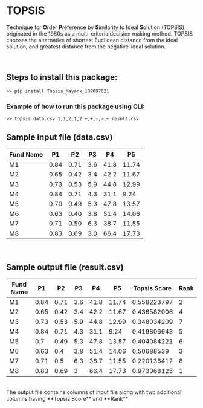 # TOPSIS

**T**echnique for **O**rder **P**reference by **S**imilarity to **I**deal **S**olution
(TOPSIS) originated in the 1980s as a multi-criteria decision making method.
TOPSIS chooses the alternative of shortest Euclidean distance from the ideal solution,
and greatest distance from the negative-ideal solution.

<br>

## Steps to install this package:

```
>> pip install Topsis_Mayank_102097021
```

### Example of how to run this package using CLI:

```
>> topsis data.csv 1,1,2,1,2 +,+,-,-,+ result.csv
```

## Sample input file (data.csv)

| Fund Name | P1   | P2   | P3  | P4   | P5    |
|-----------|------|------|-----|------|-------|
| M1        | 0.84 | 0.71 | 3.6 | 41.8 | 11.74 |
| M2        | 0.65 | 0.42 | 3.4 | 42.2 | 11.67 |
| M3        | 0.73 | 0.53 | 5.9 | 44.8 | 12.99 |
| M4        | 0.84 | 0.71 | 4.3 | 31.1 | 9.24  |
| M5        | 0.70 | 0.49 | 5.3 | 47.8 | 13.57 |
| M6        | 0.63 | 0.40 | 3.8 | 51.4 | 14.06 |
| M7        | 0.71 | 0.50 | 6.3 | 38.7 | 11.55 |
| M8        | 0.83 | 0.69 | 3.0 | 66.4 | 17.73 |

<br>

## Sample output file (result.csv)

| Fund Name | P1   | P2   | P3  | P4   | P5    | Topsis Score | Rank |
|-----------|------|------|-----|------|-------|--------------|------|
| M1        | 0.84 | 0.71 | 3.6 | 41.8 | 11.74 | 0.558223797  | 2    |
| M2        | 0.65 | 0.42 | 3.4 | 42.2 | 11.67 | 0.436582006  | 4    |
| M3        | 0.73 | 0.53 | 5.9 | 44.8 | 12.99 | 0.348034209  | 7    |
| M4        | 0.84 | 0.71 | 4.3 | 31.1 | 9.24  | 0.419806643  | 5    |
| M5        | 0.7  | 0.49 | 5.3 | 47.8 | 13.57 | 0.404084221  | 6    |
| M6        | 0.63 | 0.4  | 3.8 | 51.4 | 14.06 | 0.50688539   | 3    |
| M7        | 0.71 | 0.5  | 6.3 | 38.7 | 11.55 | 0.220136412  | 8    |
| M8        | 0.83 | 0.69 | 3   | 66.4 | 17.73 | 0.973068125  | 1    |

<br>
The output file contains columns of input file along with two additional columns having **Topsis Score** and **Rank**
